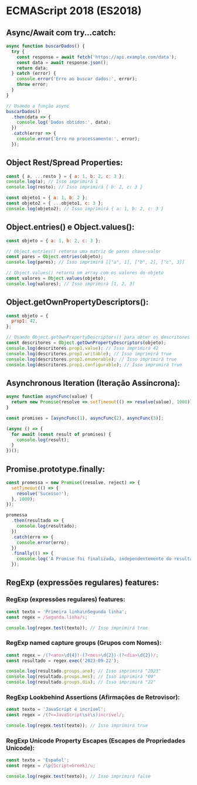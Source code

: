 # ECMAScript 2018 (ES2018)

## Async/Await com try...catch:
```javascript
async function buscarDados() {
  try {
    const response = await fetch('https://api.example.com/data');
    const data = await response.json();
    return data;
  } catch (error) {
    console.error('Erro ao buscar dados:', error);
    throw error;
  }
}

// Usando a função async
buscarDados()
  .then(data => {
    console.log('Dados obtidos:', data);
  })
  .catch(error => {
    console.error('Erro no processamento:', error);
  });
```

## Object Rest/Spread Properties:
```javascript
const { a, ...resto } = { a: 1, b: 2, c: 3 };
console.log(a); // Isso imprimirá 1
console.log(resto); // Isso imprimirá { b: 2, c: 3 }

const objeto1 = { a: 1, b: 2 };
const objeto2 = { ...objeto1, c: 3 };
console.log(objeto2); // Isso imprimirá { a: 1, b: 2, c: 3 }
```

## Object.entries() e Object.values():
```javascript
const objeto = { a: 1, b: 2, c: 3 };

// Object.entries() retorna uma matriz de pares chave-valor
const pares = Object.entries(objeto);
console.log(pares); // Isso imprimirá [["a", 1], ["b", 2], ["c", 3]]

// Object.values() retorna um array com os valores do objeto
const valores = Object.values(objeto);
console.log(valores); // Isso imprimirá [1, 2, 3]
```

## Object.getOwnPropertyDescriptors():
```javascript
const objeto = {
  prop1: 42,
};

// Usando Object.getOwnPropertyDescriptors() para obter os descritores de propriedade
const descritores = Object.getOwnPropertyDescriptors(objeto);
console.log(descritores.prop1.value); // Isso imprimirá 42
console.log(descritores.prop1.writable); // Isso imprimirá true
console.log(descritores.prop1.enumerable); // Isso imprimirá true
console.log(descritores.prop1.configurable); // Isso imprimirá true
```

## Asynchronous Iteration (Iteração Assíncrona):
```javascript
async function asyncFunc(value) {
  return new Promise(resolve => setTimeout(() => resolve(value), 1000));
}

const promises = [asyncFunc(1), asyncFunc(2), asyncFunc(3)];

(async () => {
  for await (const result of promises) {
    console.log(result);
  }
})();
```

## Promise.prototype.finally:
```javascript
const promessa = new Promise((resolve, reject) => {
  setTimeout(() => {
    resolve('Sucesso!');
  }, 1000);
});

promessa
  .then(resultado => {
    console.log(resultado);
  })
  .catch(erro => {
    console.error(erro);
  })
  .finally(() => {
    console.log('A Promise foi finalizada, independentemente do resultado.');
  });
```

## RegExp (expressões regulares) features:

### RegExp (expressões regulares) features:
```javascript
const texto = 'Primeira linha\nSegunda linha';
const regex = /Segunda.linha/s;

console.log(regex.test(texto)); // Isso imprimirá true
```

### RegExp named capture groups (Grupos com Nomes):
```javascript
const regex = /(?<ano>\d{4})-(?<mes>\d{2})-(?<dia>\d{2})/;
const resultado = regex.exec('2023-09-22');

console.log(resultado.groups.ano); // Isso imprimirá "2023"
console.log(resultado.groups.mes); // Isso imprimirá "09"
console.log(resultado.groups.dia); // Isso imprimirá "22"
```

### RegExp Lookbehind Assertions (Afirmações de Retrovisor):
```javascript
const texto = 'JavaScript é incrível';
const regex = /(?<=JavaScript\sé\s)incrível/;

console.log(regex.test(texto)); // Isso imprimirá true
```

### RegExp Unicode Property Escapes (Escapes de Propriedades Unicode):
```javascript
const texto = 'Español';
const regex = /\p{Script=Greek}/u;

console.log(regex.test(texto)); // Isso imprimirá false
```


